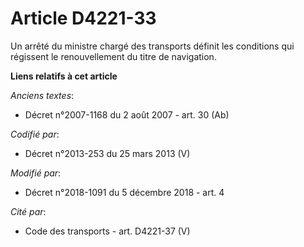 # Article D4221-33

Un arrêté du ministre chargé des transports définit les conditions qui régissent le renouvellement du titre de navigation.

**Liens relatifs à cet article**

_Anciens textes_:

  - Décret n°2007-1168 du 2 août 2007 - art. 30 (Ab)

_Codifié par_:

  - Décret n°2013-253 du 25 mars 2013 (V)

_Modifié par_:

  - Décret n°2018-1091 du 5 décembre 2018 - art. 4

_Cité par_:

  - Code des transports - art. D4221-37 (V)
